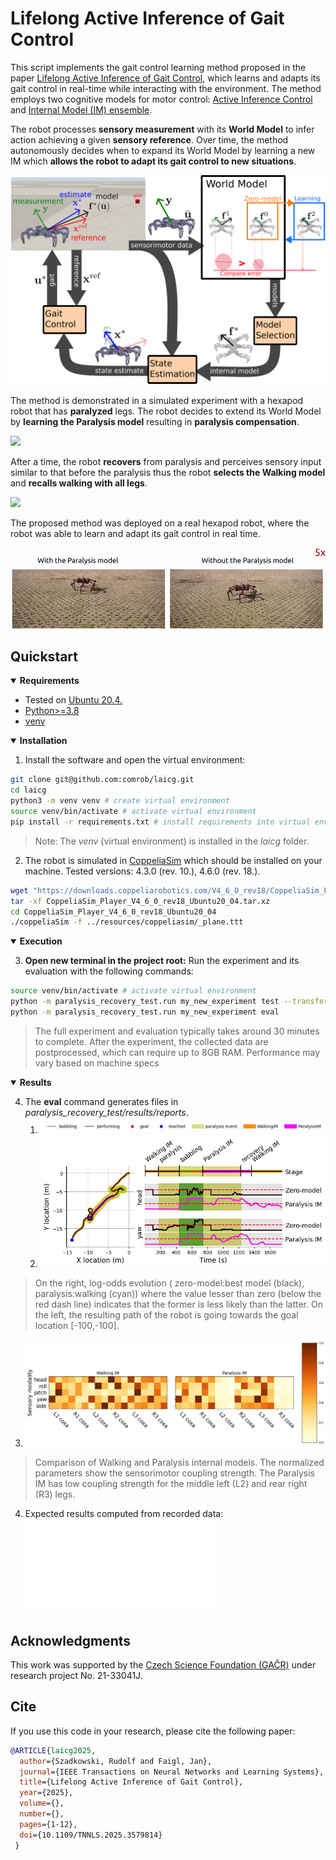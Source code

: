 # Lifelong Active Inference of Gait Control

This script implements the gait control learning method proposed in the paper [Lifelong Active Inference of Gait Control](https://doi.org/10.1109/TNNLS.2025.3579814), which learns and adapts its gait control in real-time while interacting with the environment. The method employs two cognitive models for motor control: [Active Inference Control](https://doi.org/10.1016/j.jmp.2017.09.004) and [Internal Model (IM) ensemble](https://doi.org/10.1016/S0893-6080(98)00066-5). 

The robot processes **sensory measurement** with its **World Model** to infer action achieving a given **sensory reference**. Over time, the method autonomously decides when to expand its World Model by learning a new IM which **allows the robot to adapt its gait control to new situations**.

![](resources/items/schema.png)

The method is demonstrated in a simulated experiment with a hexapod robot that has **paralyzed** legs. The robot decides to extend its World Model by **learning the Paralysis model** resulting in **paralysis compensation**. 

![](resources/items/paralysis.gif)

After a time, the robot **recovers** from paralysis and perceives sensory input similar to that before the paralysis thus the robot **selects the Walking model** and **recalls walking with all legs**. 

![](resources/items/recovery.gif)

The proposed method was deployed on a real hexapod robot, where the robot was able to learn and adapt its gait control in real time.

![](resources/items/real_compensation.gif)

<!-- For further details, please refer to the [documentation](https://comrob.github.io/laicg/). -->

## Quickstart

<details open>
<summary><b> Requirements </b></summary>
 
 - Tested on [Ubuntu 20.4.](https://releases.ubuntu.com/20.04/)
 - [Python>=3.8](https://www.python.org/)
 - [venv](https://docs.python.org/3/library/venv.html)

</details>

<details open>
<summary> <b> Installation </b> </summary>

1. Install the software and open the virtual environment:
```bash
git clone git@github.com:comrob/laicg.git
cd laicg
python3 -m venv venv # create virtual environment
source venv/bin/activate # activate virtual environment
pip install -r requirements.txt # install requirements into virtual environment
```
> Note: The *venv* (virtual environment) is installed in the *laicg* folder.
2. The robot is simulated in [CoppeliaSim](https://www.coppeliarobotics.com/) which should be installed on your machine. Tested versions: 4.3.0 (rev. 10.), 4.6.0 (rev. 18.).

```bash
wget "https://downloads.coppeliarobotics.com/V4_6_0_rev18/CoppeliaSim_Player_V4_6_0_rev18_Ubuntu20_04.tar.xz"
tar -xf CoppeliaSim_Player_V4_6_0_rev18_Ubuntu20_04.tar.xz
cd CoppeliaSim_Player_V4_6_0_rev18_Ubuntu20_04
./coppeliaSim -f ../resources/coppeliasim/_plane.ttt
```

</details>

<details open>
<summary> <b> Execution </b> </summary>

3. **Open new terminal in the project root:** Run the experiment and its evaluation with the following commands:

```bash
source venv/bin/activate # activate virtual environment
python -m paralysis_recovery_test.run my_new_experiment test --transfer example
python -m paralysis_recovery_test.run my_new_experiment eval
```
> The full experiment and evaluation typically takes around 30 minutes to complete.
> After the experiment, the collected data are postprocessed, which can require up to 8GB RAM.
> Performance may vary based on machine specs

</details>

<details open>
<summary> <b> Results </b> </summary>

4. The **eval** command generates files in *paralysis_recovery_test/results/reports*.
   1. ![](paralysis_recovery_test/results/reports/example/paralysis_recovery/detail_map_legend.jpg)
   2. ![](paralysis_recovery_test/results/reports/example/paralysis_recovery/intermodel_competition.jpg)
 > On the right, log-odds evolution ( zero-model:best model (black), paralysis:walking (cyan)) where the value lesser than zero (below the red dash line) indicates that the former is less likely than the latter. On the left, the resulting path of the robot is going towards the goal location [-100,-100].
   3. ![](paralysis_recovery_test/results/reports/example/paralysis_recovery/models.jpg)
 > Comparison of Walking and Paralysis internal models. The normalized parameters show the sensorimotor coupling strength. The Paralysis IM has low coupling strength for the middle left (L2) and rear right (R3) legs.
   4. Expected results computed from recorded data: ![report.json](paralysis_recovery_test/results/reports/example/report.json)

</details>

## Acknowledgments
This work was supported by the [Czech Science Foundation (GAČR)](https://www.gacr.cz/en) under research project No. 21-33041J.

## Cite
If you use this code in your research, please cite the following paper:

```bibtex
@ARTICLE{laicg2025,
  author={Szadkowski, Rudolf and Faigl, Jan},
  journal={IEEE Transactions on Neural Networks and Learning Systems}, 
  title={Lifelong Active Inference of Gait Control}, 
  year={2025},
  volume={},
  number={},
  pages={1-12},
  doi={10.1109/TNNLS.2025.3579814}
 }
```